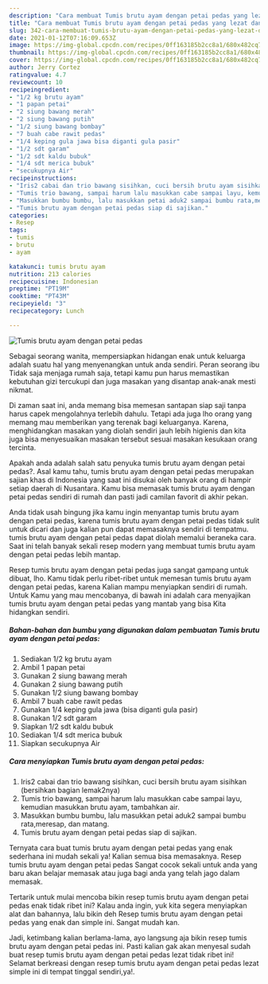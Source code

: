 ```yaml
---
description: "Cara membuat Tumis brutu ayam dengan petai pedas yang lezat dan Mudah Dibuat"
title: "Cara membuat Tumis brutu ayam dengan petai pedas yang lezat dan Mudah Dibuat"
slug: 342-cara-membuat-tumis-brutu-ayam-dengan-petai-pedas-yang-lezat-dan-mudah-dibuat
date: 2021-01-12T07:16:09.653Z
image: https://img-global.cpcdn.com/recipes/0ff163185b2cc8a1/680x482cq70/tumis-brutu-ayam-dengan-petai-pedas-foto-resep-utama.jpg
thumbnail: https://img-global.cpcdn.com/recipes/0ff163185b2cc8a1/680x482cq70/tumis-brutu-ayam-dengan-petai-pedas-foto-resep-utama.jpg
cover: https://img-global.cpcdn.com/recipes/0ff163185b2cc8a1/680x482cq70/tumis-brutu-ayam-dengan-petai-pedas-foto-resep-utama.jpg
author: Jerry Cortez
ratingvalue: 4.7
reviewcount: 10
recipeingredient:
- "1/2 kg brutu ayam"
- "1 papan petai"
- "2 siung bawang merah"
- "2 siung bawang putih"
- "1/2 siung bawang bombay"
- "7 buah cabe rawit pedas"
- "1/4 keping gula jawa bisa diganti gula pasir"
- "1/2 sdt garam"
- "1/2 sdt kaldu bubuk"
- "1/4 sdt merica bubuk"
- "secukupnya Air"
recipeinstructions:
- "Iris2 cabai dan trio bawang sisihkan, cuci bersih brutu ayam sisihkan (bersihkan bagian lemak2nya)"
- "Tumis trio bawang, sampai harum lalu masukkan cabe sampai layu, kemudian masukkan brutu ayam, tambahkan air."
- "Masukkan bumbu bumbu, lalu masukkan petai aduk2 sampai bumbu rata,meresap, dan matang."
- "Tumis brutu ayam dengan petai pedas siap di sajikan."
categories:
- Resep
tags:
- tumis
- brutu
- ayam

katakunci: tumis brutu ayam 
nutrition: 213 calories
recipecuisine: Indonesian
preptime: "PT19M"
cooktime: "PT43M"
recipeyield: "3"
recipecategory: Lunch

---
```



![Tumis brutu ayam dengan petai pedas](https://img-global.cpcdn.com/recipes/0ff163185b2cc8a1/680x482cq70/tumis-brutu-ayam-dengan-petai-pedas-foto-resep-utama.jpg)

Sebagai seorang wanita, mempersiapkan hidangan enak untuk keluarga adalah suatu hal yang menyenangkan untuk anda sendiri. Peran seorang ibu Tidak saja menjaga rumah saja, tetapi kamu pun harus memastikan kebutuhan gizi tercukupi dan juga masakan yang disantap anak-anak mesti nikmat.

Di zaman  saat ini, anda memang bisa memesan santapan siap saji tanpa harus capek mengolahnya terlebih dahulu. Tetapi ada juga lho orang yang memang mau memberikan yang terenak bagi keluarganya. Karena, menghidangkan masakan yang diolah sendiri jauh lebih higienis dan kita juga bisa menyesuaikan masakan tersebut sesuai masakan kesukaan orang tercinta. 



Apakah anda adalah salah satu penyuka tumis brutu ayam dengan petai pedas?. Asal kamu tahu, tumis brutu ayam dengan petai pedas merupakan sajian khas di Indonesia yang saat ini disukai oleh banyak orang di hampir setiap daerah di Nusantara. Kamu bisa memasak tumis brutu ayam dengan petai pedas sendiri di rumah dan pasti jadi camilan favorit di akhir pekan.

Anda tidak usah bingung jika kamu ingin menyantap tumis brutu ayam dengan petai pedas, karena tumis brutu ayam dengan petai pedas tidak sulit untuk dicari dan juga kalian pun dapat memasaknya sendiri di tempatmu. tumis brutu ayam dengan petai pedas dapat diolah memalui beraneka cara. Saat ini telah banyak sekali resep modern yang membuat tumis brutu ayam dengan petai pedas lebih mantap.

Resep tumis brutu ayam dengan petai pedas juga sangat gampang untuk dibuat, lho. Kamu tidak perlu ribet-ribet untuk memesan tumis brutu ayam dengan petai pedas, karena Kalian mampu menyiapkan sendiri di rumah. Untuk Kamu yang mau mencobanya, di bawah ini adalah cara menyajikan tumis brutu ayam dengan petai pedas yang mantab yang bisa Kita hidangkan sendiri.

<!--inarticleads1-->

##### Bahan-bahan dan bumbu yang digunakan dalam pembuatan Tumis brutu ayam dengan petai pedas:

1. Sediakan 1/2 kg brutu ayam
1. Ambil 1 papan petai
1. Gunakan 2 siung bawang merah
1. Gunakan 2 siung bawang putih
1. Gunakan 1/2 siung bawang bombay
1. Ambil 7 buah cabe rawit pedas
1. Gunakan 1/4 keping gula jawa (bisa diganti gula pasir)
1. Gunakan 1/2 sdt garam
1. Siapkan 1/2 sdt kaldu bubuk
1. Sediakan 1/4 sdt merica bubuk
1. Siapkan secukupnya Air




<!--inarticleads2-->

##### Cara menyiapkan Tumis brutu ayam dengan petai pedas:

1. Iris2 cabai dan trio bawang sisihkan, cuci bersih brutu ayam sisihkan (bersihkan bagian lemak2nya)
1. Tumis trio bawang, sampai harum lalu masukkan cabe sampai layu, kemudian masukkan brutu ayam, tambahkan air.
1. Masukkan bumbu bumbu, lalu masukkan petai aduk2 sampai bumbu rata,meresap, dan matang.
1. Tumis brutu ayam dengan petai pedas siap di sajikan.




Ternyata cara buat tumis brutu ayam dengan petai pedas yang enak sederhana ini mudah sekali ya! Kalian semua bisa memasaknya. Resep tumis brutu ayam dengan petai pedas Sangat cocok sekali untuk anda yang baru akan belajar memasak atau juga bagi anda yang telah jago dalam memasak.

Tertarik untuk mulai mencoba bikin resep tumis brutu ayam dengan petai pedas enak tidak ribet ini? Kalau anda ingin, yuk kita segera menyiapkan alat dan bahannya, lalu bikin deh Resep tumis brutu ayam dengan petai pedas yang enak dan simple ini. Sangat mudah kan. 

Jadi, ketimbang kalian berlama-lama, ayo langsung aja bikin resep tumis brutu ayam dengan petai pedas ini. Pasti kalian gak akan menyesal sudah buat resep tumis brutu ayam dengan petai pedas lezat tidak ribet ini! Selamat berkreasi dengan resep tumis brutu ayam dengan petai pedas lezat simple ini di tempat tinggal sendiri,ya!.

